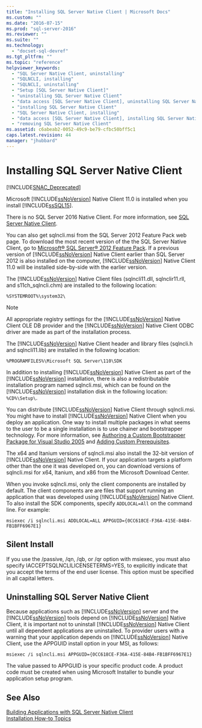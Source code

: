 ```yaml
---
title: "Installing SQL Server Native Client | Microsoft Docs"
ms.custom: ""
ms.date: "2016-07-15"
ms.prod: "sql-server-2016"
ms.reviewer: ""
ms.suite: ""
ms.technology: 
  - "docset-sql-devref"
ms.tgt_pltfrm: ""
ms.topic: "reference"
helpviewer_keywords: 
  - "SQL Server Native Client, uninstalling"
  - "SQLNCLI, installing"
  - "SQLNCLI, uninstalling"
  - "Setup [SQL Server Native Client]"
  - "uninstalling SQL Server Native Client"
  - "data access [SQL Server Native Client], uninstalling SQL Server Native Client"
  - "installing SQL Server Native Client"
  - "SQL Server Native Client, installing"
  - "data access [SQL Server Native Client], installing SQL Server Native Client"
  - "removing SQL Server Native Client"
ms.assetid: c6abeab2-0052-49c9-be79-cfbc50bff5c1
caps.latest.revision: 44
manager: "jhubbard"
---
```

# Installing SQL Server Native Client
[!INCLUDE[SNAC_Deprecated](../../../a9retired/includes/snac-deprecated.md)]

  Microsoft [!INCLUDE[ssNoVersion](../../../a9notintoc/includes/ssnoversion-md.md)] Native Client 11.0 is installed when you install [!INCLUDE[ssSQL15](../../../a9notintoc/includes/sssql15-md.md)]. 
 
 There is no SQL Server 2016 Native Client. For more information, see [SQL Server Native Client](../../../relational-databases/native-client/sql-server-native-client.md). 
 
You can also get sqlncli.msi from the SQL Server 2012 Feature Pack web page. To download the most recent version of the the SQL Server Native Client, go to [Microsoft® SQL Server® 2012 Feature Pack](http://www.microsoft.com/en-us/download/confirmation.aspx?id=29065). If a previous version of [!INCLUDE[ssNoVersion](../../../a9notintoc/includes/ssnoversion-md.md)] Native Client earlier than SQL Server 2012 is also installed on the computer, [!INCLUDE[ssNoVersion](../../../a9notintoc/includes/ssnoversion-md.md)] Native Client 11.0 will be installed side-by-side with the earlier version.  
  
 The [!INCLUDE[ssNoVersion](../../../a9notintoc/includes/ssnoversion-md.md)] Native Client files (sqlncli11.dll, sqlnclir11.rll, and s11ch_sqlncli.chm) are installed to the following location:  
  
 `%SYSTEMROOT%\system32\`  
  
> [!NOTE]  
>  All appropriate registry settings for the [!INCLUDE[ssNoVersion](../../../a9notintoc/includes/ssnoversion-md.md)] Native Client OLE DB provider and the [!INCLUDE[ssNoVersion](../../../a9notintoc/includes/ssnoversion-md.md)] Native Client ODBC driver are made as part of the installation process.  
  
 The [!INCLUDE[ssNoVersion](../../../a9notintoc/includes/ssnoversion-md.md)] Native Client header and library files (sqlncli.h and sqlncli11.lib) are installed in the following location:  
  
 `%PROGRAMFILES%\Microsoft SQL Server\110\SDK`  
  
 In addition to installing [!INCLUDE[ssNoVersion](../../../a9notintoc/includes/ssnoversion-md.md)] Native Client as part of the [!INCLUDE[ssNoVersion](../../../a9notintoc/includes/ssnoversion-md.md)] installation, there is also a redistributable installation program named sqlncli.msi, which can be found on the [!INCLUDE[ssNoVersion](../../../a9notintoc/includes/ssnoversion-md.md)] installation disk in the following location: `%CD%\Setup\`.  
  
 You can distribute [!INCLUDE[ssNoVersion](../../../a9notintoc/includes/ssnoversion-md.md)] Native Client through sqlncli.msi. You might have to install [!INCLUDE[ssNoVersion](../../../a9notintoc/includes/ssnoversion-md.md)] Native Client when you deploy an application. One way to install multiple packages in what seems to the user to be a single installation is to use chainer and bootstrapper technology. For more information, see [Authoring a Custom Bootstrapper Package for Visual Studio 2005](http://go.microsoft.com/fwlink/?LinkId=115667) and [Adding Custom Prerequisites](http://go.microsoft.com/fwlink/?LinkId=115668).  
  
 The x64 and Itanium versions of sqlncli.msi also install the 32-bit version of [!INCLUDE[ssNoVersion](../../../a9notintoc/includes/ssnoversion-md.md)] Native Client. If your application targets a platform other than the one it was developed on, you can download versions of sqlncli.msi for x64, Itanium, and x86 from the Microsoft Download Center.  
  
 When you invoke sqlncli.msi, only the client components are installed by default. The client components are are files that support running an application that was developed using [!INCLUDE[ssNoVersion](../../../a9notintoc/includes/ssnoversion-md.md)] Native Client. To also install the SDK components, specify `ADDLOCAL=All` on the command line. For example:  
  
 `msiexec /i sqlncli.msi ADDLOCAL=ALL APPGUID={0CC618CE-F36A-415E-84B4-FB1BFF6967E1}`  
  
## Silent Install  
 If you use the /passive, /qn, /qb, or /qr option with msiexec, you must also specify IACCEPTSQLNCLILICENSETERMS=YES, to explicitly indicate that you accept the terms of the end user license. This option must be specified in all capital letters.  
  
## Uninstalling SQL Server Native Client  
 Because applications such as [!INCLUDE[ssNoVersion](../../../a9notintoc/includes/ssnoversion-md.md)] server and the [!INCLUDE[ssNoVersion](../../../a9notintoc/includes/ssnoversion-md.md)] tools depend on [!INCLUDE[ssNoVersion](../../../a9notintoc/includes/ssnoversion-md.md)] Native Client, it is important not to uninstall [!INCLUDE[ssNoVersion](../../../a9notintoc/includes/ssnoversion-md.md)] Native Client until all dependent applications are uninstalled. To provider users with a warning that your application depends on [!INCLUDE[ssNoVersion](../../../a9notintoc/includes/ssnoversion-md.md)] Native Client, use the APPGUID install option in your MSI, as follows:  
  
 `msiexec /i sqlncli.msi APPGUID={0CC618CE-F36A-415E-84B4-FB1BFF6967E1}`  
  
 The value passed to APPGUID is your specific product code. A product code must be created when using Microsoft Installer to bundle your application setup program.  
  
## See Also  
 [Building Applications with SQL Server Native Client](../../../relational-databases/native-client/applications/installing-sql-server-native-client.md)   
 [Installation How-to Topics](../../../a9retired/installation-how-to-topics.md)  
  
  